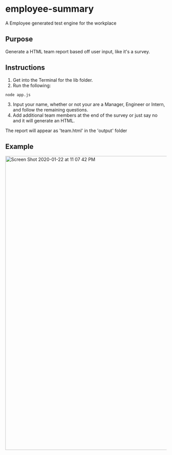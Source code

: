 # employee-summary
A Employee generated test engine for the workplace

## Purpose
Generate a HTML team report based off user input, like it's a survey.

## Instructions
1. Get into the Terminal for the lib folder.
2. Run the following:
```
node app.js
```
3. Input your name, whether or not your are a Manager, Engineer or Intern, and follow the remaining questions.
4. Add additional team members at the end of the survey or just say no and it will generate an HTML. 


The report will appear as 'team.html' in the 'output' folder

## Example
<img width="919" alt="Screen Shot 2020-01-22 at 11 07 42 PM" src="https://user-images.githubusercontent.com/57737037/72958289-4fa1fd80-3d6c-11ea-8684-e4f3bd84e08c.png">